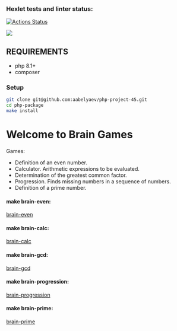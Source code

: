 ### Hexlet tests and linter status:
[![Actions Status](https://github.com/aabelyaev/php-project-45/actions/workflows/hexlet-check.yml/badge.svg)](https://github.com/aabelyaev/php-project-45/actions)

<a href="https://codeclimate.com/github/aabelyaev/php-project-45/maintainability"><img src="https://api.codeclimate.com/v1/badges/c63ee6002724df9772b3/maintainability" /></a>

## REQUIREMENTS

* php 8.1+
* composer

### Setup
```sh
git clone git@github.com:aabelyaev/php-project-45.git
cd php-package
make install
```

# Welcome to Brain Games

Games:
* Definition of an even number.
* Calculator. Arithmetic expressions to be evaluated.
* Determination of the greatest common factor.
* Progression. Finds missing numbers in a sequence of numbers.
* Definition of a prime number.


#### make brain-even:
[brain-even](https://asciinema.org/connect/14c301f8-b136-48be-8bbc-8aec77914362)

#### make brain-calc:
[brain-calc](https://asciinema.org/a/JBmnXxWBwncvhI3mKpCcgVzHT)

#### make brain-gcd:
[brain-gcd](https://asciinema.org/a/18TkhipmEqUeGrPvdgOx72BvB)

#### make brain-progression:
 [brain-progression](https://asciinema.org/a/fe8DgxlQAUjlTxWdpTcSDKbQH)

#### make brain-prime:
[brain-prime](https://asciinema.org/a/3uVOgNinavhi1bVutJy8ezU4W)